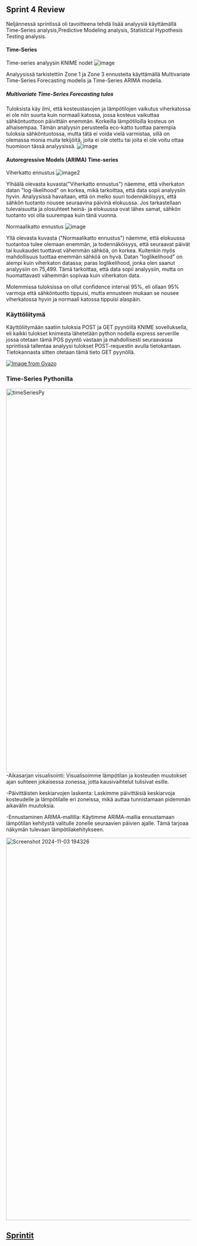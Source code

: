 ## Sprint 4 Review
 Neljännessä sprintissä oli tavoitteena tehdä lisää analyysiä käyttämällä Time-Series analysis,Predictive Modeling analysis, Statistical Hypothesis Testing analysis.

#### Time-Series 
 Time-series analyysin KNIME nodet
 ![image](https://github.com/user-attachments/assets/46d5fcea-8623-4ba7-8346-50c9e6d64e20)

Analyysissä tarkistettiin Zone 1 ja Zone 3 ennusteita käyttämällä Multivariate Time-Series Forecasting modelis ja Time-Series ARIMA modelia.

##### Multivariate Time-Series Forecasting tulos
Tuloksista käy ilmi, että kosteustasojen ja lämpötilojen vaikutus viherkatossa ei ole niin suurta kuin normaali katossa, jossa kosteus vaikuttaa sähköntuottoon päivittäin enemmän.
Korkeilla lämpötiloilla kosteus on alhaisempaa. Tämän analyysin perusteella eco-katto tuottaa parempia tuloksia sähköntuotossa, mutta tätä ei voida vielä varmistaa, sillä on olemassa monia muita tekijöitä, joita ei ole otettu tai joita ei ole voitu ottaa huomioon tässä analyysissä.
![image](https://github.com/user-attachments/assets/4258dfc5-ca82-4a8a-81b4-fde39ea6ebe3)

#### Autoregressive Models (ARIMA) Time-series
Viherkatto ennustus
![image2](https://github.com/user-attachments/assets/4b9d30f5-f07b-441e-a884-a74b8bc2ad56)

Ylhäälä olevasta kuvasta("Viherkatto ennustus") näemme, että viherkaton datan "log-likelihood" on korkea, mikä tarkoittaa, että data sopii analyysiin hyvin.
Analyysissä havaitaan, että on melko suuri todennäköisyys, että sähkön tuotanto nousee seuraavina päivinä elokuussa.
Jos tarkastellaan tulevaisuutta ja olosuhteet heinä- ja elokuussa ovat lähes samat, sähkön tuotanto voi olla suurempaa kuin tänä vuonna.

Normaalikatto ennustus
![image](https://github.com/user-attachments/assets/fb9e7f48-460f-4de3-8c45-59575435337a)

Yllä olevasta kuvasta ("Normaalikatto ennustus") näemme, että elokuussa tuotantoa tulee olemaan enemmän, ja todennäköisyys, että seuraavat päivät tai kuukaudet tuottavat vähemmän sähköä, on korkea. Kuitenkin myös mahdollisuus tuottaa enemmän sähköä on hyvä. Datan "loglikelihood" on alempi kuin viherkaton datassa; paras loglikelihood, jonka olen saanut analyysiin on 75,499. Tämä tarkoittaa, että data sopii analyysiin, mutta on huomattavasti vähemmän sopivaa kuin viherkaton data.

Molemmissa tuloksissa on ollut confidence interval 95%, eli ollaan 95% varmoja että sähköntuotto tippuisi, mutta ennusteen mukaan se nousee viherkatossa hyvin ja normaali katossa tippuisi alaspäin.

### Käyttöliitymä
Käyttöliitymään saatiin tuloksia POST ja GET pyynöillä KNIME sovelluksella, eli kaikki tulokset knimesta lähetetään python nodella express serverille jossa otetaan tämä POS pyyntö vastaan ja mahdollisesti seuraavassa sprintissä tallentaa analyysi tulokset POST-requestin avulla tietokantaan. 
Tietokannasta sitten otetaan tämä tieto GET pyynöllä.


[![Image from Gyazo](https://i.gyazo.com/8ab18f2a0adef78cf456b7a0400b8f52.gif)](https://gyazo.com/8ab18f2a0adef78cf456b7a0400b8f52)


### Time-Series Pythonilla

<img width="1045" alt="timeSeriesPy" src="https://github.com/user-attachments/assets/920ed23c-a5f5-456b-885b-c5484b4125ac">
-Aikasarjan visualisointi: Visualisoimme lämpötilan ja kosteuden muutokset ajan suhteen jokaisessa zonessa, jotta kausivaihtelut tulisivat esille.

 
-Päivittäisten keskiarvojen laskenta: Laskimme päivittäisiä keskiarvoja kosteudelle ja lämpötilalle eri zoneissa, mikä auttaa tunnistamaan pidemmän aikavälin muutoksia.

-Ennustaminen ARIMA-mallilla: Käytimme ARIMA-mallia ennustamaan lämpötilan kehitystä valitulle zonelle seuraavien päivien ajalle. Tämä tarjoaa näkymän tulevaan lämpötilakehitykseen.

<img width="1042" alt="Screenshot 2024-11-03 194326" src="https://github.com/user-attachments/assets/9bc54fdc-60e8-4849-8923-da7a9e3b8d5f">


## [Sprintit](SprintList.md)
